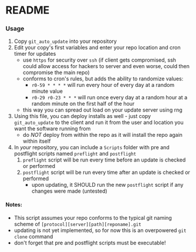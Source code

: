 # README

### Usage

1. Copy `git_auto_update` into your repository
1. Edit your copy's first variables and enter your repo location and cron timer for updates
	* use `https` for security over `ssh` (if client gets compromised, ssh could allow access for hackers to server and even worse, could then compromise the main repo)
	* conforms to cron's rules, but adds the ability to randomize values:
		* `r0-59 * * * *` will run every hour of every day at a random minute value
		* `r0-29 r0-23 * * *` will run once every day at a random hour at a random minute on the first half of the hour
	* this way you can spread out load on your update server using rng
1. Using this file, you can deploy installs as well - just copy `git_auto_update` to the client and run it from the user and location you want the software running from
	* do *NOT* deploy from within the repo as it will install the repo again within itself
1. In *your* repository, you can include a `Scripts` folder with pre and postflight scripts named `preflight` and `postflight`
	1. `preflight` script will be run every time before an update is checked or performed
	1. `postflight` script will be run every time after an update is checked or performed
		* upon updating, it SHOULD run the new `postflight` script if any changes were made (untested)

#### Notes:
* This script assumes your repo conforms to the typical git naming scheme of `[protocol][server][path][reponame].git`
* updating is not yet implemented, so for now this is an overpowered `git clone` command
* don't forget that pre and postflight scripts must be executable!
